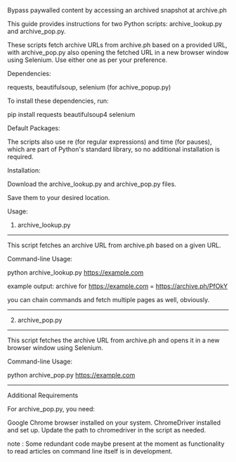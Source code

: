 Bypass paywalled content by accessing an archived snapshot at archive.ph


This guide provides instructions for two Python scripts: archive_lookup.py and archive_pop.py. 

These scripts fetch archive URLs from archive.ph based on a provided URL, with archive_pop.py also opening the fetched URL in a new browser window using Selenium. Use either one as per your preference.

Dependencies:

requests, beautifulsoup, selenium (for achive_popup.py)

To install these dependencies, run:

pip install requests beautifulsoup4 selenium

Default Packages:

The scripts also use re (for regular expressions) and time (for pauses), which are part of Python's standard library, so no additional installation is required.

Installation:

Download the archive_lookup.py and archive_pop.py files.

Save them to your desired location.

Usage:

1. archive_lookup.py
-------------------------

This script fetches an archive URL from archive.ph based on a given URL.

Command-line Usage:

python archive_lookup.py https://example.com

example output: archive for https://example.com = https://archive.ph/PfOkY

you can chain commands and fetch multiple pages as well, obviously.

---------------------------

2. archive_pop.py
---------------------------

This script fetches the archive URL from archive.ph and opens it in a new browser window using Selenium.

Command-line Usage:

python archive_pop.py https://example.com

----------------------------

Additional Requirements

For archive_pop.py, you need:

Google Chrome browser installed on your system.
ChromeDriver installed and set up. Update the path to chromedriver in the script as needed.


note : Some redundant code maybe present at the moment as functionality to read articles on command line itself 
is in development.
